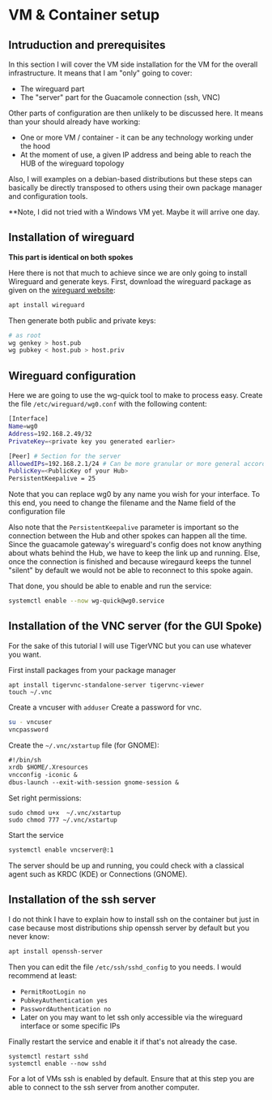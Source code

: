 # VM & Container setup
## Intruduction and prerequisites
In this section I will cover the VM side installation for the VM for the overall infrastructure. It means that I am "only" going to cover:
- The wireguard part
- The "server" part for the Guacamole connection (ssh, VNC)

Other parts of configuration are then unlikely to be discussed here. It means than your should already have working:
- One or more VM / container - it can be any technology working under the hood
- At the moment of use, a given IP address and being able to reach the HUB of the wireguard topology

Also, I will examples on a debian-based distributions but these steps can basically be directly transposed to others using their own package manager and configuration tools.

**Note, I did not tried with a Windows VM yet. Maybe it will arrive one day.

## Installation of wireguard
**This part is identical on both spokes**

Here there is not that much to achieve since we are only going to install Wireguard and generate keys. First, download the wireguard package as given on the [wireguard website](https://www.wireguard.com/install/): 
```bash
apt install wireguard
```

Then generate both public and private keys:
```bash
# as root
wg genkey > host.pub
wg pubkey < host.pub > host.priv
```

## Wireguard configuration
Here we are going to use the wg-quick tool to make to process easy. Create the file `/etc/wireguard/wg0.conf` with the following content:
```bash
[Interface]
Name=wg0
Address=192.168.2.49/32
PrivateKey=<private key you generated earlier>

[Peer] # Section for the server
AllowedIPs=192.168.2.1/24 # Can be more granular or more general according to your use case
PublicKey=<PublicKey of your Hub>
PersistentKeepalive = 25 
```

Note that you can replace wg0 by any name you wish for your interface. To this end, you need to change the filename and the Name field of the configuration file

Also note that the `PersistentKeepalive` parameter is important so the connection between the Hub and other spokes can happen all the time. Since the guacamole gateway's wireguard's config does not know anything about whats behind the Hub, we have to keep the link up and running. Else, once the connection is finished and because wiregaurd keeps the tunnel "silent" by default we would not be able to reconnect to this spoke again. 

That done, you should be able to enable and run the service: 
```bash
systemctl enable --now wg-quick@wg0.service
```

## Installation of the VNC server (for the GUI Spoke)
For the sake of this tutorial I will use TigerVNC but you can use whatever you want.

First install packages from your package manager
```
apt install tigervnc-standalone-server tigervnc-viewer
touch ~/.vnc
```

Create a vncuser with `adduser`
Create a password for vnc.
```bash
su - vncuser
vncpassword
```
Create the `~/.vnc/xstartup` file (for GNOME): 
```txt
#!/bin/sh
xrdb $HOME/.Xresources
vncconfig -iconic &
dbus-launch --exit-with-session gnome-session &
```

Set right permissions: 
```
sudo chmod u+x  ~/.vnc/xstartup 
sudo chmod 777 ~/.vnc/xstartup
```

Start the service
```bash
systemctl enable vncserver@:1
```

The server should be up and running, you could check with a classical agent such as KRDC (KDE) or Connections (GNOME).

## Installation of the ssh server 
I do not think I have to explain how to install ssh on the container but just in case because most distributions ship openssh server by default but you never know:
```bash
apt install openssh-server
```

Then you can edit the file `/etc/ssh/sshd_config` to you needs. I would recommend at least:
- `PermitRootLogin no`
- `PubkeyAuthentication yes`
- `PasswordAuthentication no`
- Later on you may want to let ssh only accessible via the wireguard interface or some specific IPs 

Finally restart the service and enable it if that's not already the case. 
```
systemctl restart sshd
systemctl enable --now sshd
```
For a lot of VMs ssh is enabled by default. Ensure that at this step you are able to connect to the ssh server from another computer.

